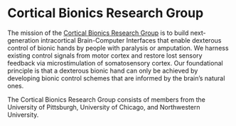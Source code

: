 # Cortical Bionics Research Group

The mission of the [Cortical Bionics Research Group](https://www.corticalbionics.com/) is to build next-generation intracortical Brain-Computer Interfaces that enable dexterous control of bionic hands by people with paralysis or amputation. We harness existing control signals from motor cortex and restore lost sensory feedback via microstimulation of somatosensory cortex. Our foundational principle is that a dexterous bionic hand can only be achieved by developing bionic control schemes that are informed by the brain’s natural ones. 

The Cortical Bionics Research Group consists of members from the University of Pittsburgh, University of Chicago, and Northwestern University.

